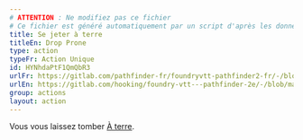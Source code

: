 ```yaml
---
# ATTENTION : Ne modifiez pas ce fichier
# Ce fichier est généré automatiquement par un script d'après les données du module Foundry VTT officiel et de sa traduction
title: Se jeter à terre
titleEn: Drop Prone
type: action
typeFr: Action Unique
id: HYNhdaPtF1QmQbR3
urlFr: https://gitlab.com/pathfinder-fr/foundryvtt-pathfinder2-fr/-/blob/master/data/actions/HYNhdaPtF1QmQbR3.htm
urlEn: https://gitlab.com/hooking/foundry-vtt---pathfinder-2e/-/blob/master/packs/data/actions.db/drop-prone.json
group: actions
layout: action
---
```

Vous vous laissez tomber [À terre](../condition-items/à-terre.md).


